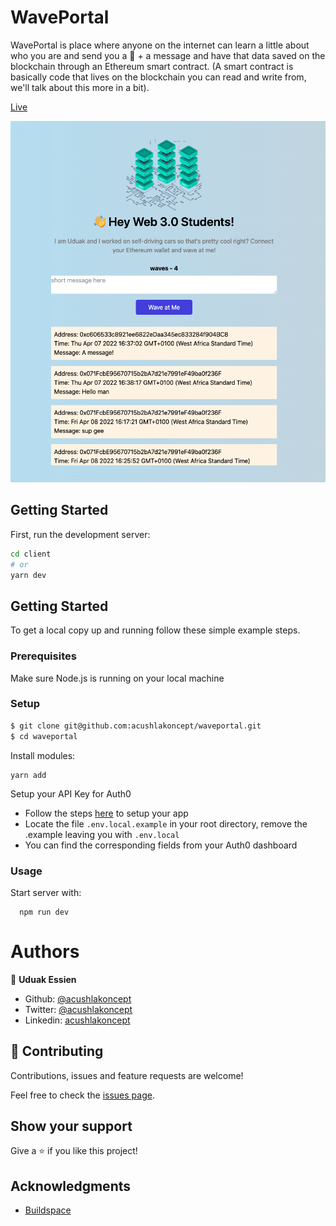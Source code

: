 # WavePortal

WavePortal is place where anyone on the internet can learn a little about who you are and send you a 👋 + a message and have that data saved on the blockchain through an Ethereum smart contract. (A smart contract is basically code that lives on the blockchain you can read and write from, we'll talk about this more in a bit).

[Live](https://mywave-portal.vercel.app/)

![screenshot](./screenshot.png)

## Getting Started

First, run the development server:

```bash
cd client
# or
yarn dev
```

## Getting Started

To get a local copy up and running follow these simple example steps.

### Prerequisites

Make sure Node.js is running on your local machine

### Setup

~~~bash
$ git clone git@github.com:acushlakoncept/waveportal.git
$ cd waveportal
~~~

Install modules:

```
yarn add 
```

Setup your API Key for Auth0

- Follow the steps [here](https://auth0.com/docs/quickstart/webapp/nextjs/01-login) to setup your app
- Locate the file `.env.local.example` in your root directory, remove the .example leaving you with `.env.local`
- You can find the corresponding fields from your Auth0 dashboard

### Usage

Start server with:

```
  npm run dev
```

# Authors

👤 **Uduak Essien**

- Github: [@acushlakoncept](https://github.com/acushlakoncept/)
- Twitter: [@acushlakoncept](https://twitter.com/acushlakoncept)
- Linkedin: [acushlakoncept](https://www.linkedin.com/in/acushlakoncept/)

## 🤝 Contributing

Contributions, issues and feature requests are welcome!

Feel free to check the [issues page](issues/).

## Show your support

Give a ⭐️ if you like this project!

## Acknowledgments
- [Buildspace](https://app.buildspace.so/)